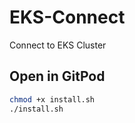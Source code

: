 # EKS-Connect

Connect to EKS Cluster

## Open in GitPod

```bash
chmod +x install.sh
./install.sh
```